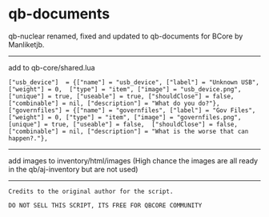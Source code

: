 # qb-documents

qb-nuclear renamed, fixed and updated to qb-documents for BCore by Manliketjb.

---

add to qb-core/shared.lua

```
["usb_device"]	= {["name"] = "usb_device", ["label"] = "Unknown USB", ["weight"] = 0,	["type"] = "item", ["image"] = "usb_device.png", ["unique"] = true, ["useable"] = true, ["shouldClose"] = false, ["combinable"] = nil, ["description"] = "What do you do?"},
["governfiles"] = {["name"] = "governfiles", ["label"] = "Gov Files", ["weight"] = 0, ["type"] = "item", ["image"] = "governfiles.png", [unique"] = true, ["useable"] = false, 	["shouldClose"] = false, ["combinable"] = nil, ["description"] = "What is the worse that can happen?."},

```
---

add images to inventory/html/images (High chance the images are all ready in the qb/aj-inventory but are not used)

---

```
Credits to the original author for the script.

DO NOT SELL THIS SCRIPT, ITS FREE FOR QBCORE COMMUNITY 
```
